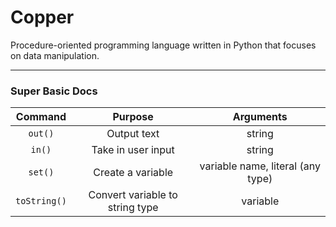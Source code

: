 # Copper
Procedure-oriented programming language written in Python that focuses on data manipulation.

---

### Super Basic Docs
| Command | Purpose | Arguments |
| :-------: | :-------: | :---------: |
| `out()` | Output text | string |
| `in()` | Take in user input | string |
| `set()` | Create a variable | variable name, literal (any type) |
| `toString()` | Convert variable to string type | variable |
